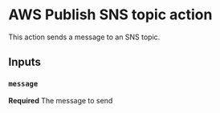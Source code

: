 # AWS Publish SNS topic action

This action sends a message to an SNS topic.

## Inputs

### `message`

**Required** The message to send
